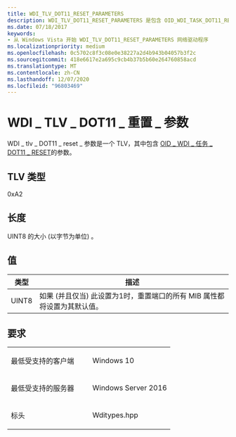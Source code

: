 ```yaml
---
title: WDI_TLV_DOT11_RESET_PARAMETERS
description: WDI_TLV_DOT11_RESET_PARAMETERS 是包含 OID_WDI_TASK_DOT11_RESET 的参数的 TLV。
ms.date: 07/18/2017
keywords:
- 从 Windows Vista 开始 WDI_TLV_DOT11_RESET_PARAMETERS 网络驱动程序
ms.localizationpriority: medium
ms.openlocfilehash: 0c5702c8f3c08e0e38227a2d4b943b04057b3f2c
ms.sourcegitcommit: 418e6617e2a695c9cb4b37b5b60e264760858acd
ms.translationtype: MT
ms.contentlocale: zh-CN
ms.lasthandoff: 12/07/2020
ms.locfileid: "96803469"
---
```

# <a name="wdi_tlv_dot11_reset_parameters"></a>WDI \_ TLV \_ DOT11 \_ 重置 \_ 参数


WDI \_ tlv \_ DOT11 \_ reset \_ 参数是一个 TLV，其中包含 [OID \_ WDI \_ 任务 \_ DOT11 \_ RESET](./oid-wdi-task-dot11-reset.md)的参数。

## <a name="tlv-type"></a>TLV 类型


0xA2

## <a name="length"></a>长度


UINT8 的大小 (以字节为单位) 。

## <a name="values"></a>值


| 类型  | 描述                                                                                                     |
|-------|-----------------------------------------------------------------------------------------------------------------|
| UINT8 | 如果 (并且仅当) 此设置为1时，重置端口的所有 MIB 属性都将设置为其默认值。 |

 

<a name="requirements"></a>要求
------------

<table>
<colgroup>
<col width="50%" />
<col width="50%" />
</colgroup>
<tbody>
<tr class="odd">
<td><p>最低受支持的客户端</p></td>
<td><p>Windows 10</p></td>
</tr>
<tr class="even">
<td><p>最低受支持的服务器</p></td>
<td><p>Windows Server 2016</p></td>
</tr>
<tr class="odd">
<td><p>标头</p></td>
<td>Wditypes.hpp</td>
</tr>
</tbody>
</table>

 

